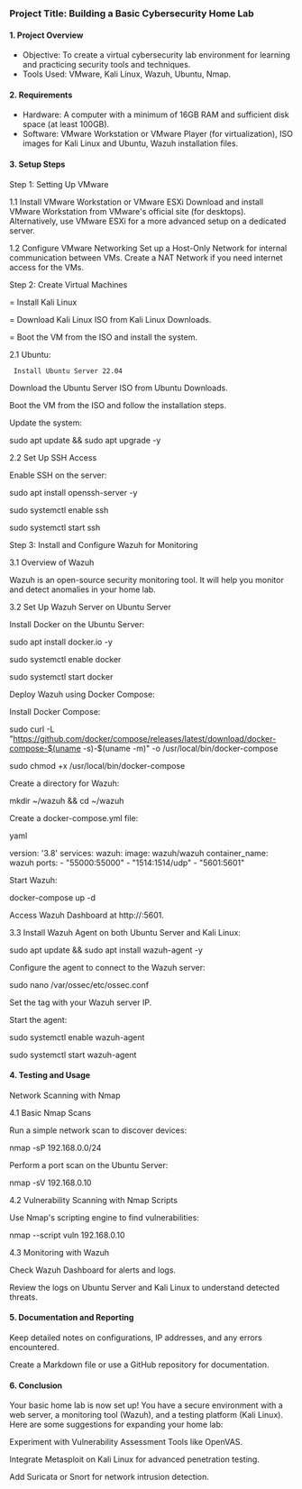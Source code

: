 ### Project Title: Building a Basic Cybersecurity Home Lab

#### 1. Project Overview
   - Objective: To create a virtual cybersecurity lab environment for learning and practicing security tools and techniques.
   - Tools Used: VMware, Kali Linux, Wazuh, Ubuntu, Nmap.

#### 2. Requirements
   - Hardware: A computer with a minimum of 16GB RAM and sufficient disk space (at least 100GB).
   - Software: VMware Workstation or VMware Player (for virtualization), ISO images for Kali Linux and Ubuntu, Wazuh installation files.

#### 3. Setup Steps

   Step 1: Setting Up VMware
   
1.1 Install VMware Workstation or VMware ESXi
Download and install VMware Workstation from VMware's official site (for desktops).
Alternatively, use VMware ESXi for a more advanced setup on a dedicated server.

1.2 Configure VMware Networking
Set up a Host-Only Network for internal communication between VMs.
Create a NAT Network if you need internet access for the VMs.
   

   Step 2: Create Virtual Machines
   
  = Install Kali Linux
   
= Download Kali Linux ISO from Kali Linux Downloads.

= Boot the VM from the ISO and install the system.

2.1 Ubuntu:
     
     Install Ubuntu Server 22.04
     
Download the Ubuntu Server ISO from Ubuntu Downloads.

Boot the VM from the ISO and follow the installation steps.

Update the system:

sudo apt update && sudo apt upgrade -y

2.2 Set Up SSH Access

Enable SSH on the server:

sudo apt install openssh-server -y

sudo systemctl enable ssh

sudo systemctl start ssh 


   Step 3: Install and Configure Wazuh for Monitoring
   
3.1 Overview of Wazuh

Wazuh is an open-source security monitoring tool. It will help you monitor and detect anomalies in your home lab.

3.2 Set Up Wazuh Server on Ubuntu Server

Install Docker on the Ubuntu Server:

sudo apt install docker.io -y

sudo systemctl enable docker

sudo systemctl start docker

Deploy Wazuh using Docker Compose:

Install Docker Compose:

sudo curl -L "https://github.com/docker/compose/releases/latest/download/docker-compose-$(uname -s)-$(uname -m)" -o /usr/local/bin/docker-compose

sudo chmod +x /usr/local/bin/docker-compose

Create a directory for Wazuh:

mkdir ~/wazuh && cd ~/wazuh

Create a docker-compose.yml file:

yaml

version: '3.8'
services:
  wazuh:
    image: wazuh/wazuh
    container_name: wazuh
    ports:
      - "55000:55000"
      - "1514:1514/udp"
      - "5601:5601"
      
Start Wazuh:

docker-compose up -d

Access Wazuh Dashboard at http://<Ubuntu-Server-IP>:5601.

3.3 Install Wazuh Agent on both Ubuntu Server and Kali Linux:

sudo apt update && sudo apt install wazuh-agent -y

Configure the agent to connect to the Wazuh server:

sudo nano /var/ossec/etc/ossec.conf

Set the <server> tag with your Wazuh server IP.

Start the agent:

sudo systemctl enable wazuh-agent

sudo systemctl start wazuh-agent

#### 4. Testing and Usage

Network Scanning with Nmap

4.1 Basic Nmap Scans

Run a simple network scan to discover devices:

nmap -sP 192.168.0.0/24

Perform a port scan on the Ubuntu Server:

nmap -sV 192.168.0.10

4.2 Vulnerability Scanning with Nmap Scripts

Use Nmap's scripting engine to find vulnerabilities:

nmap --script vuln 192.168.0.10
     
4.3 Monitoring with Wazuh

Check Wazuh Dashboard for alerts and logs.

Review the logs on Ubuntu Server and Kali Linux to understand detected threats.

#### 5. Documentation and Reporting

Keep detailed notes on configurations, IP addresses, and any errors encountered.

Create a Markdown file or use a GitHub repository for documentation.

#### 6. Conclusion

Your basic home lab is now set up! You have a secure environment with a web server, a monitoring tool (Wazuh), and a testing platform (Kali Linux). Here are some suggestions for expanding your home lab:

Experiment with Vulnerability Assessment Tools like OpenVAS.

Integrate Metasploit on Kali Linux for advanced penetration testing.

Add Suricata or Snort for network intrusion detection.
